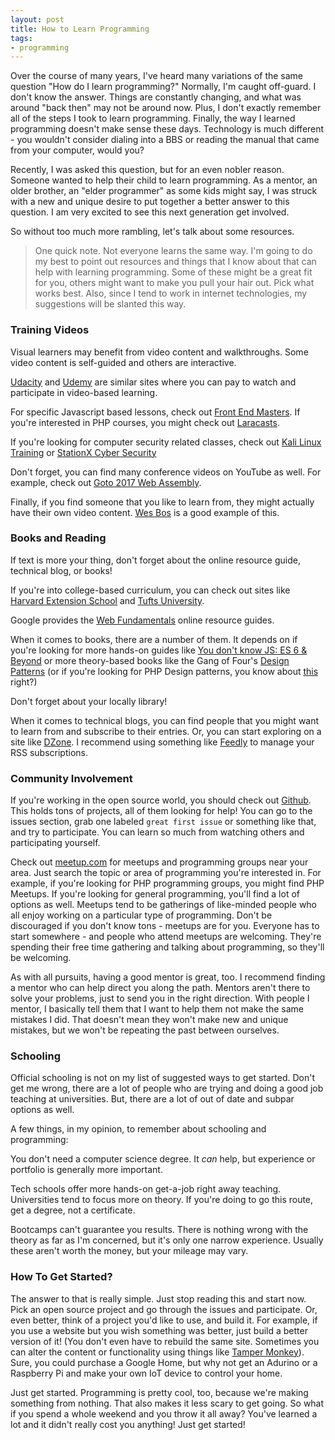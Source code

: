 ```yaml
---
layout: post
title: How to Learn Programming
tags:
- programming
---
```

Over the course of many years, I've heard many variations of the same question "How do I learn programming?"  Normally, I'm caught off-guard. I don't know the answer. Things are constantly changing, and what was around "back then" may not be around now.  Plus, I don't exactly remember all of the steps I took to learn programming.  Finally, the way I learned programming doesn't make sense these days.  Technology is much different - you wouldn't consider dialing into a BBS or reading the manual that came from your computer, would you?

Recently, I was asked this question, but for an even nobler reason. Someone wanted to help their child to learn programming. As a mentor, an older brother, an "elder programmer" as some kids might say, I was struck with a new and unique desire to put together a better answer to this question. I am very excited to see this next generation get involved.

So without too much more rambling, let's talk about some resources.  

> One quick note. Not everyone learns the same way. I'm going to do my best to point out resources and things that I know about that can help with learning programming. Some of these might be a great fit for you, others might want to make you pull your hair out. Pick what works best.  Also, since I tend to work in internet technologies, my suggestions will be slanted this way.

### Training Videos

Visual learners may benefit from video content and walkthroughs. Some video content is self-guided and others are interactive.

[Udacity](https://udacity.com) and [Udemy](https://www.udemy.com) are similar sites where you can pay to watch and participate in video-based learning.

For specific Javascript based lessons, check out [Front End Masters](https://frontendmasters.com).  If you're interested in PHP courses, you might check out [Laracasts](https://laracasts.com/).

If you're looking for computer security related classes, check out [Kali Linux Training](https://kali.training/) or [StationX Cyber Security](https://courses.stationx.net/)

Don't forget, you can find many conference videos on YouTube as well.  For example, check out [Goto 2017 Web Assembly](https://www.youtube.com/watch?v=R9wn99Xheq4).

Finally, if you find someone that you like to learn from, they might actually have their own video content.  [Wes Bos](https://wesbos.com/courses/) is a good example of this.

### Books and Reading

If text is more your thing, don't forget about the online resource guide, technical blog, or books!

If you're into college-based curriculum, you can check out sites like [Harvard Extension School](https://www.extension.harvard.edu/open-learning-initiative/intensive-introduction-computer-science) and [Tufts University](https://tuftsdev.github.io/DefenseAgainstTheDarkArts/).

Google provides the [Web Fundamentals](https://developers.google.com/web/fundamentals/) online resource guides.

When it comes to books, there are a number of them. It depends on if you're looking for more hands-on guides like [You don't know JS: ES 6 & Beyond](https://www.amazon.com/You-Dont-Know-JS-Beyond/dp/1491904240) or more theory-based books like the Gang of Four's [Design Patterns](https://www.amazon.com/Design-Patterns-Elements-Reusable-Object-Oriented/dp/0201633612) (or if you're looking for PHP Design patterns, you know about [this](http://saray.me/look-at-this-guy) right?)

Don't forget about your locally library!

When it comes to technical blogs, you can find people that you might want to learn from and subscribe to their entries.  Or, you can start exploring on a site like [DZone](https://dzone.com/).  I recommend using something like [Feedly](https://feedly.com) to manage your RSS subscriptions.

### Community Involvement

If you're working in the open source world, you should check out [Github](https://github.com). This holds tons of projects, all of them looking for help! You can go to the issues section, grab one labeled `great first issue` or something like that, and try to participate. You can learn so much from watching others and participating yourself.

Check out [meetup.com](https://meetup.com) for meetups and programming groups near your area.  Just search the topic or area of programming you're interested in. For example, if you're looking for PHP programming groups, you might find PHP Meetups. If you're looking for general programming, you'll find a lot of options as well.  Meetups tend to be gatherings of like-minded people who all enjoy working on a particular type of programming. Don't be discouraged if you don't know tons - meetups are for you.  Everyone has to start somewhere - and people who attend meetups are welcoming. They're spending their free time gathering and talking about programming, so they'll be welcoming.

As with all pursuits, having a good mentor is great, too.  I recommend finding a mentor who can help direct you along the path. Mentors aren't there to solve your problems, just to send you in the right direction. With people I mentor, I basically tell them that I want to help them not make the same mistakes I did. That doesn't mean they won't make new and unique mistakes, but we won't be repeating the past between ourselves.

### Schooling

Official schooling is not on my list of suggested ways to get started.  Don't get me wrong, there are a lot of people who are trying and doing a good job teaching at universities. But, there are a lot of out of date and subpar options as well.

A few things, in my opinion, to remember about schooling and programming:

You don't need a computer science degree. It _can_ help, but experience or portfolio is generally more important.

Tech schools offer more hands-on get-a-job right away teaching.  Universities tend to focus more on theory.  If you're doing to go this route, get a degree, not a certificate.

Bootcamps can't guarantee you results. There is nothing wrong with the theory as far as I'm concerned, but it's only one narrow experience.  Usually these aren't worth the money, but your mileage may vary.

### How To Get Started?

The answer to that is really simple.  Just stop reading this and start now.  Pick an open source project and go through the issues and participate. Or, even better, think of a project you'd like to use, and build it. For example, if you use a website but you wish something was better, just build a better version of it! (You don't even have to rebuild the same site. Sometimes you can alter the content or functionality using things like [Tamper Monkey](https://chrome.google.com/webstore/detail/tampermonkey/dhdgffkkebhmkfjojejmpbldmpobfkfo?hl=en)). Sure, you could purchase a Google Home, but why not get an Adurino or a Raspberry Pi and make your own IoT device to control your home.  

Just get started.  Programming is pretty cool, too, because we're making something from nothing.  That also makes it less scary to get going. So what if you spend a whole weekend and you throw it all away?  You've learned a lot and it didn't really cost you anything!  Just get started!
